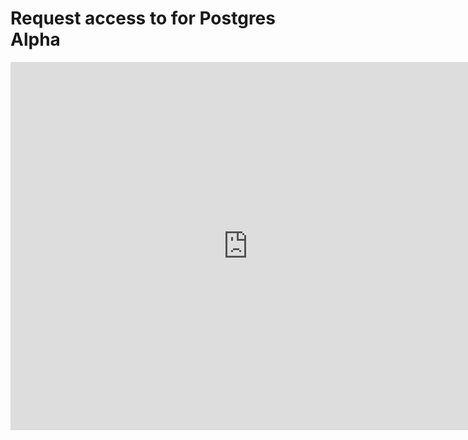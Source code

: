 # Request access to for Postgres Alpha

<html>
<iframe src="https://spreadsheets.google.com/embeddedform?formkey=dC1wUlVQTlJ5cEdRckhVby1QVU5xbFE6MA"
width="760" height="589" frameborder="0" marginheight="0"
marginwidth="0">Loading...</iframe>
</html>